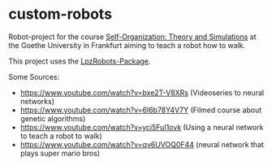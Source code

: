# custom-robots

Robot-project for the course [Self-Organization: Theory and Simulations](http://itp.uni-frankfurt.de/~gros/Vorlesungen/SO/) at the Goethe University in Frankfurt aiming to teach a robot how to walk.

This project uses the [LpzRobots-Package](http://robot.informatik.uni-leipzig.de/software/).

Some Sources:
 * https://www.youtube.com/watch?v=bxe2T-V8XRs (Videoseries to neural networks)
 * https://www.youtube.com/watch?v=6l6b78Y4V7Y (Filmed course about genetic algorithms)
 * https://www.youtube.com/watch?v=yci5FuI1ovk (Using a neural network to teach a robot to walk)
 * https://www.youtube.com/watch?v=qv6UVOQ0F44 (neural network that plays super mario bros)
